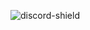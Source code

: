 [discord-shield]: https://discordapp.com/api/guilds/125227483518861312/widget.png
![discord-shield][] 
